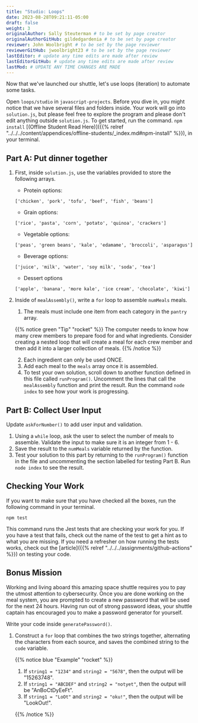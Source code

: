 ```yaml
---
title: "Studio: Loops"
date: 2023-08-28T09:21:11-05:00
draft: false
weight: 3
originalAuthor: Sally Steuterman # to be set by page creator
originalAuthorGitHub: gildedgardenia # to be set by page creator
reviewer: John Woolbright # to be set by the page reviewer
reviewerGitHub: jwoolbright23 # to be set by the page reviewer
lastEditor: # update any time edits are made after review
lastEditorGitHub: # update any time edits are made after review
lastMod: # UPDATE ANY TIME CHANGES ARE MADE
---
```


Now that we've launched our shuttle, let's use loops (iteration) to
automate some tasks.

Open `loops/studio` in `javascript-projects`. Before you dive in, you might notice that we have several files and folders inside.
Your work will go into `solution.js`, but please feel free to explore the program and please don't edit anything outside `solution.js`. To get started, run the command. `npm install` [(Offline Student Read Here)]({{% relref "../../../content/appendices/offline-students/_index.md#npm-install" %}}), in your terminal.

## Part A: Put dinner together

1. First, inside `solution.js`, use the variables provided to store the following arrays.

   - Protein options:
   ```console
   ['chicken', 'pork', 'tofu', 'beef', 'fish', 'beans']
   ```

   - Grain options:
   ```console
   ['rice', 'pasta', 'corn', 'potato', 'quinoa', 'crackers']
   ```

   - Vegetable options:
   ```console
   ['peas', 'green beans', 'kale', 'edamame', 'broccoli', 'asparagus']
   ```

   - Beverage options:
   ```console
   ['juice', 'milk', 'water', 'soy milk', 'soda', 'tea']
   ```

   - Dessert options
   ```console
   ['apple', 'banana', 'more kale', 'ice cream', 'chocolate', 'kiwi']
   ```


2. Inside of `mealAssembly()`, write a `for` loop to assemble `numMeals` meals.

   1. The meals must include one item from each category in the `pantry` array.

   {{% notice green "Tip" "rocket" %}}
   The computer needs to know how many crew members to prepare food for and what ingredients. Consider creating a nested loop that will create a meal for each crew member and then add it into a larger collection of meals.
   {{% /notice %}}

   2. Each ingredient can only be used ONCE.
   3. Add each meal to the `meals` array once it is assembled.
   4. To test your own solution, scroll down to another function defined in this file called `runProgram()`. Uncomment the lines that call the `mealAssembly` function and print the result. Run the command `node index` to see how your work is progressing.

## Part B: Collect User Input

Update `askForNumber()` to add user input and validation.

1. Using a `while` loop, ask the user to select the number of meals to assemble. Validate the input to make sure it is an integer from 1 - 6.
2. Save the result to the `numMeals` variable returned by the function.
3. Test your solution to this part by returning to the `runProgram()` function in the file and uncommenting the section labelled for testing Part B. Run `node index` to see the result.

## Checking Your Work

If you want to make sure that you have checked all the boxes, run the following command in your terminal.

```console
npm test
```

This command runs the Jest tests that are checking your work for you. If you have a test that fails, check out the name of the test to get a hint as to what you are missing.
If you need a refresher on how running the tests works, check out the [article]({{% relref "../../../assignments/github-actions" %}}) on testing your code.

## Bonus Mission

Working and living aboard this amazing space shuttle requires you to pay the utmost attention to cybersecurity.
Once you are done working on the meal system, you are prompted to create a new password that will be used for the next 24 hours.
Having run out of strong password ideas, your shuttle captain has encouraged you to make a password generator for yourself.

Write your code inside `generatePassword()`.

1. Construct a `for` loop that combines the two strings together, alternating the characters from each source, and saves the combined string to the `code` variable.

   {{% notice blue "Example" "rocket" %}}

   1. If `string1 = "1234"` and `string2 = "5678"`, then the output will be "15263748".
   1. If `string1 = "ABCDEF"` and `string2 = "notyet"`, then the output will be "AnBoCtDyEeFt".
   1. If `string1 = "LoOt"` and `string2 = "oku!"`, then the output will be "LookOut!".

   {{% /notice %}}
